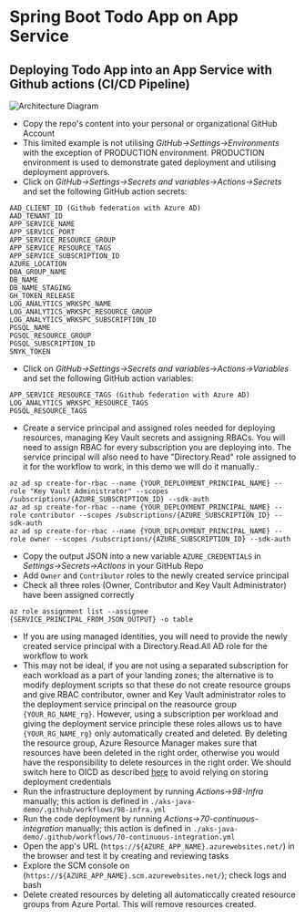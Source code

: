 # Spring Boot Todo App on App Service

## Deploying Todo App into an App Service with Github actions (CI/CD Pipeline)

![Architecture Diagram](../diagrams/demo-app-app-service-managed-identities.drawio.png)

* Copy the repo's content into your personal or organizational GitHub Account
* This limited example is not utilising *GitHub->Settings->Environments* with the exception of PRODUCTION environment. PRODUCTION environment is used to demonstrate gated deployment and utilising deployment approvers.
* Click on *GitHub->Settings->Secrets and variables->Actions->Secrets* and set the following GitHub action secrets:
```
AAD_CLIENT_ID (Github federation with Azure AD)
AAD_TENANT_ID
APP_SERVICE_NAME
APP_SERVICE_PORT
APP_SERVICE_RESOURCE_GROUP
APP_SERVICE_RESOURCE_TAGS
APP_SERVICE_SUBSCRIPTION_ID
AZURE_LOCATION
DBA_GROUP_NAME
DB_NAME
DB_NAME_STAGING
GH_TOKEN_RELEASE
LOG_ANALYTICS_WRKSPC_NAME
LOG_ANALYTICS_WRKSPC_RESOURCE_GROUP
LOG_ANALYTICS_WRKSPC_SUBSCRIPTION_ID
PGSQL_NAME
PGSQL_RESOURCE_GROUP
PGSQL_SUBSCRIPTION_ID
SNYK_TOKEN
```

* Click on *GitHub->Settings->Secrets and variables->Actions->Variables* and set the following GitHub action variables:
```
APP_SERVICE_RESOURCE_TAGS (Github federation with Azure AD)
LOG_ANALYTICS_WRKSPC_RESOURCE_TAGS
PGSQL_RESOURCE_TAGS
```

* Create a service principal and assigned roles needed for deploying resources, managing Key Vault secrets and assigning RBACs. You will need to assign RBAC for every subscription you are deploying into. The service principal will also need to have "Directory.Read" role assigned to it for the workflow to work, in this demo we will do it manually.:
```
az ad sp create-for-rbac --name {YOUR_DEPLOYMENT_PRINCIPAL_NAME} --role "Key Vault Administrator" --scopes /subscriptions/{AZURE_SUBSCRIPTION_ID} --sdk-auth
az ad sp create-for-rbac --name {YOUR_DEPLOYMENT_PRINCIPAL_NAME} --role contributor --scopes /subscriptions/{AZURE_SUBSCRIPTION_ID} --sdk-auth
az ad sp create-for-rbac --name {YOUR_DEPLOYMENT_PRINCIPAL_NAME} --role owner --scopes /subscriptions/{AZURE_SUBSCRIPTION_ID} --sdk-auth
```
* Copy the output JSON into a new variable ```AZURE_CREDENTIALS``` in *Settings->Secrets->Actions* in your GitHub Repo
* Add ```Owner``` and ```Contributor``` roles to the newly created service principal
* Check all three roles (Owner, Contributor and Key Vault Administrator) have been assigned correctly
```
az role assignment list --assignee {SERVICE_PRINCIPAL_FROM_JSON_OUTPUT} -o table
```
* If you are using managed identities, you will need to provide the newly created service principal with a Directory.Read.All AD role for the workflow to work
* This may not be ideal, if you are not using a separated subscription for each workload as a part of your landing zones; the alternative is to modify deployment scripts so that these do not create resource groups and give RBAC contributor, owner and Key Vault administrator roles to the deployment service principal on the reasource group ```{YOUR_RG_NAME_rg}```. However, using a subscription per workload and giving the deployment service principle these roles allows us to have ```{YOUR_RG_NAME_rg}``` only automatically created and deleted. By deleting the resource group, Azure Resource Manager makes sure that resources have been deleted in the right order, otherwise you would have the responsibility  to delete resources in the right order. We should switch here to OICD as described [here](https://docs.microsoft.com/en-us/azure/developer/github/connect-from-azure#use-the-azure-login-action-with-openid-connect) to avoid relying on storing deployment credentials
* Run the infrastructure deployment by running *Actions->98-Infra* manually; this action is defined in ```./aks-java-demo/.github/workflows/98-infra.yml```
* Run the code deployment by running *Actions->70-continuous-integration* manually; this action is defined in ```./aks-java-demo/.github/workflows/70-continuous-integration.yml```
* Open the app's URL (```https://${AZURE_APP_NAME}.azurewebsites.net/```) in the browser and test it by creating and reviewing tasks
* Explore the SCM console on (```https://${AZURE_APP_NAME}.scm.azurewebsites.net/```); check logs and bash
* Delete created resources by deleting all automaticcally created resource groups from Azure Portal. This will remove resources created.
